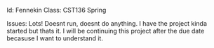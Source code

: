 Id: Fennekin
Class: CST136 Spring

Issues: Lots! Doesnt run, doesnt do anything. I have the project kinda started but thats it. I will be continuing this project after the due date becasuse I want to understand it.
